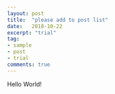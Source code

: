 ```yaml
---
layout: post
title:  "please add to post list"
date:   2018-10-22
excerpt: "trial"
tag:
- sample
- post
- trial
comments: true
---
```

Hello World!
